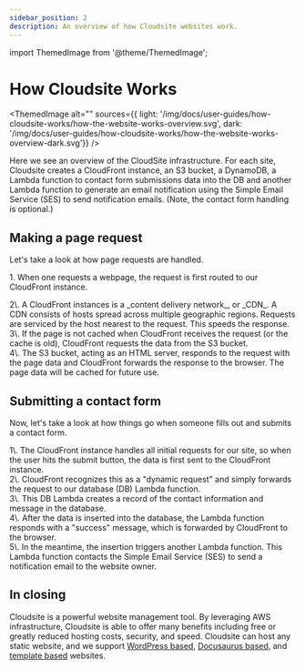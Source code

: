 ```yaml
---
sidebar_position: 2
description: An overview of how Cloudsite websites work.
---
```

import ThemedImage from '@theme/ThemedImage';

# How Cloudsite Works

<ThemedImage alt=""
  sources={{ 
    light: '/img/docs/user-guides/how-cloudsite-works/how-the-website-works-overview.svg', 
    dark: '/img/docs/user-guides/how-cloudsite-works/how-the-website-works-overview-dark.svg'}} />

Here we see an overview of the CloudSite infrastructure. For each site, Cloudsite creates a CloudFront instance, an S3 bucket, a DynamoDB, a Lambda function to contact form submissions data into the DB and another Lambda function to generate an email notification using the Simple Email Service (SES) to send notification emails. (Note, the contact form handling is optional.)

## Making a page request

Let's take a look at how page requests are handled.

<div style={{ paddingLeft: '1em', textIndent: '-1em' }}>
<ThemedImage alt="" style={{ width: 680, float: 'right' }}
    sources={{ 
      light: '/img/docs/user-guides/how-cloudsite-works/how-the-website-works-page-request-01.svg', 
      dark: '/img/docs/user-guides/how-cloudsite-works/how-the-website-works-page-request-dark-01.svg'}} />

1\. When one requests a webpage, the request is first routed to our CloudFront instance.
</div>

<div style={{ paddingLeft: '1em', textIndent: '-1em', clear: 'both' }}>
<ThemedImage alt="" style={{ width: 680, float: 'right' }}
  sources={{ 
    light: '/img/docs/user-guides/how-cloudsite-works/how-the-website-works-page-request-02.svg', 
    dark: '/img/docs/user-guides/how-cloudsite-works/how-the-website-works-page-request-dark-02.svg'}} />
2\. A CloudFront instances is a _content delivery network_, or _CDN_. A CDN consists of hosts spread across multiple geographic regions. Requests are serviced by the host nearest to the request. This speeds the response.
</div>

<div style={{ paddingLeft: '1em', textIndent: '-1em', clear: 'both' }}>
<ThemedImage alt="" style={{ width: 680, float: 'right' }}
  sources={{ 
    light: '/img/docs/user-guides/how-cloudsite-works/how-the-website-works-page-request-03.svg', 
    dark: '/img/docs/user-guides/how-cloudsite-works/how-the-website-works-page-request-dark-03.svg'}} />
3\. If the page is not cached when CloudFront receives the request (or the cache is old), CloudFront requests the data from the S3 bucket.
</div>

<div style={{ paddingLeft: '1em', textIndent: '-1em', clear: 'both' }}>
<ThemedImage alt="" style={{ width: 680, float: 'right' }}
  sources={{ 
    light: '/img/docs/user-guides/how-cloudsite-works/how-the-website-works-page-request-04.svg', 
    dark: '/img/docs/user-guides/how-cloudsite-works/how-the-website-works-page-request-dark-04.svg'}} />
4\. The S3 bucket, acting as an HTML server, responds to the request with the page data and CloudFront forwards the response to the browser. The page data will be cached for future use.
</div>

## Submitting a contact form

Now, let's take a look at how things go when someone fills out and submits a contact form.

<div style={{ paddingLeft: '1em', textIndent: '-1em', clear: 'both' }}>
<ThemedImage alt="" style={{ width: 680, float: 'right' }}
  sources={{ 
    light: '/img/docs/user-guides/how-cloudsite-works/how-the-website-works-form-submit-01.svg', 
    dark: '/img/docs/user-guides/how-cloudsite-works/how-the-website-works-form-submit-dark-01.svg'}} />
1\. The CloudFront instance handles all initial requests for our site, so when the user hits the submit button, the data is first sent to the CloudFront instance.
</div>

<div style={{ paddingLeft: '1em', textIndent: '-1em', clear: 'both' }}>
<ThemedImage alt="" style={{ width: 680, float: 'right' }}
  sources={{ 
    light: '/img/docs/user-guides/how-cloudsite-works/how-the-website-works-form-submit-02.svg', 
    dark: '/img/docs/user-guides/how-cloudsite-works/how-the-website-works-form-submit-dark-02.svg'}} />
2\. CloudFront recognizes this as a "dynamic request" and simply forwards the request to our database (DB) Lambda function.
</div>

<div style={{ paddingLeft: '1em', textIndent: '-1em', clear: 'both' }}>
<ThemedImage alt="" style={{ width: 680, float: 'right' }}
  sources={{ 
    light: '/img/docs/user-guides/how-cloudsite-works/how-the-website-works-form-submit-03.svg', 
    dark: '/img/docs/user-guides/how-cloudsite-works/how-the-website-works-form-submit-dark-03.svg'}} />
3\. This DB Lambda creates a record of the contact information and message in the database.
</div>

<div style={{ paddingLeft: '1em', textIndent: '-1em', clear: 'both' }}>
<ThemedImage alt="" style={{ width: 680, float: 'right' }}
  sources={{ 
    light: '/img/docs/user-guides/how-cloudsite-works/how-the-website-works-form-submit-04.svg', 
    dark: '/img/docs/user-guides/how-cloudsite-works/how-the-website-works-form-submit-dark-04.svg'}} />
4\. After the data is inserted into the database, the Lambda function responds with a "success" message, which is forwarded by CloudFront to the browser.
</div>

<div style={{ paddingLeft: '1em', textIndent: '-1em', clear: 'both' }}>
<ThemedImage alt="" style={{ width: 680, float: 'right' }}
  sources={{ 
    light: '/img/docs/user-guides/how-cloudsite-works/how-the-website-works-form-submit-05.svg', 
    dark: '/img/docs/user-guides/how-cloudsite-works/how-the-website-works-form-submit-dark-05.svg'}} />
5\. In the meantime, the insertion triggers another Lambda function. This Lambda function contacts the Simple Email Service (SES) to send a notification email to the website owner.
</div>

## In closing

Cloudsite is a powerful website management tool. By leveraging AWS infrastructure, Cloudsite is able to offer many benefits including free or greatly reduced hosting costs, security, and speed. Cloudsite can host any static website, and we support [WordPress based](./website-development/build-with-wordpress), [Docusaurus based](./website-development/build-with-docusaurus), and [template based](./website-development/build-with-a-template) websites.